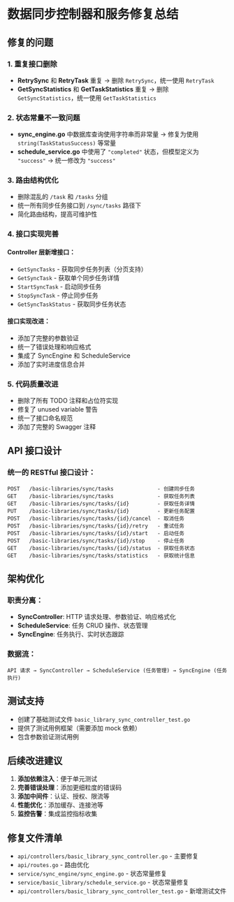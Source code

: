 # 数据同步控制器和服务修复总结

## 修复的问题

### 1. 重复接口删除

- **RetrySync** 和 **RetryTask** 重复 → 删除 `RetrySync`，统一使用 `RetryTask`
- **GetSyncStatistics** 和 **GetTaskStatistics** 重复 → 删除 `GetSyncStatistics`，统一使用 `GetTaskStatistics`

### 2. 状态常量不一致问题

- **sync_engine.go** 中数据库查询使用字符串而非常量 → 修复为使用 `string(TaskStatusSuccess)` 等常量
- **schedule_service.go** 中使用了 `"completed"` 状态，但模型定义为 `"success"` → 统一修改为 `"success"`

### 3. 路由结构优化

- 删除混乱的 `/task` 和 `/tasks` 分组
- 统一所有同步任务接口到 `/sync/tasks` 路径下
- 简化路由结构，提高可维护性

### 4. 接口实现完善

#### Controller 层新增接口：

- `GetSyncTasks` - 获取同步任务列表（分页支持）
- `GetSyncTask` - 获取单个同步任务详情
- `StartSyncTask` - 启动同步任务
- `StopSyncTask` - 停止同步任务
- `GetSyncTaskStatus` - 获取同步任务状态

#### 接口实现改进：

- 添加了完整的参数验证
- 统一了错误处理和响应格式
- 集成了 SyncEngine 和 ScheduleService
- 添加了实时进度信息合并

### 5. 代码质量改进

- 删除了所有 TODO 注释和占位符实现
- 修复了 unused variable 警告
- 统一了接口命名规范
- 添加了完整的 Swagger 注释

## API 接口设计

### 统一的 RESTful 接口设计：

```
POST   /basic-libraries/sync/tasks              - 创建同步任务
GET    /basic-libraries/sync/tasks              - 获取任务列表
GET    /basic-libraries/sync/tasks/{id}         - 获取任务详情
PUT    /basic-libraries/sync/tasks/{id}         - 更新任务配置
POST   /basic-libraries/sync/tasks/{id}/cancel  - 取消任务
POST   /basic-libraries/sync/tasks/{id}/retry   - 重试任务
POST   /basic-libraries/sync/tasks/{id}/start   - 启动任务
POST   /basic-libraries/sync/tasks/{id}/stop    - 停止任务
GET    /basic-libraries/sync/tasks/{id}/status  - 获取任务状态
GET    /basic-libraries/sync/tasks/statistics   - 获取统计信息
```

## 架构优化

### 职责分离：

- **SyncController**: HTTP 请求处理、参数验证、响应格式化
- **ScheduleService**: 任务 CRUD 操作、状态管理
- **SyncEngine**: 任务执行、实时状态跟踪

### 数据流：

```
API 请求 → SyncController → ScheduleService (任务管理) → SyncEngine (任务执行)
```

## 测试支持

- 创建了基础测试文件 `basic_library_sync_controller_test.go`
- 提供了测试用例框架（需要添加 mock 依赖）
- 包含参数验证测试用例

## 后续改进建议

1. **添加依赖注入**：便于单元测试
2. **完善错误处理**：添加更细粒度的错误码
3. **添加中间件**：认证、授权、限流等
4. **性能优化**：添加缓存、连接池等
5. **监控告警**：集成监控指标收集

## 修复文件清单

- `api/controllers/basic_library_sync_controller.go` - 主要修复
- `api/routes.go` - 路由优化
- `service/sync_engine/sync_engine.go` - 状态常量修复
- `service/basic_library/schedule_service.go` - 状态常量修复
- `api/controllers/basic_library_sync_controller_test.go` - 新增测试文件
